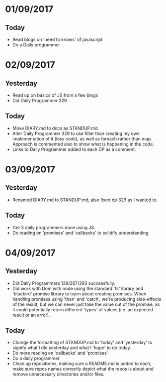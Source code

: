 # 01/09/2017

## Today

* Read blogs on 'need to knows' of javascript
* Do a Daily programmer

# 02/09/2017

## Yesterday

* Read up on basics of JS from a few blogs
* Did Daily Programmer 329

## Today

* Move DIARY.md to docs as STANDUP.md.
* Alter Daily Programmer 329 to use filter than creating my own implementation of it (less code), as well as foreach rather than map. Approach is commented also to show what is happening in the code.
* Links to Daily Programmer added to each DP as a comment.

# 03/09/2017

## Yesterday

* Renamed DIARY.md to STANDUP.md, also fixed dp 329 as I wanted to.

## Today

* Get 3 daily programmers done using JS.
* Do reading on 'promises' and 'callbacks' to solidify understanding.

# 04/09/2017

## Yesterday

* Did Daily Programmers 139/267/293 successfully.
* Did work with Dom with node using the standard 'fs' library and 'bluebird' promise library to learn about creating promises. When handling promises using 'then' and 'catch', we're producing side-effects of the result, but we can never just take the value out of the promise, as it could potentially return different 'types' of values (i.e. an expected result or an error).

## Today

* Change the formatting of STANDUP.md to 'today' and 'yesterday' to signify what I did yesterday and what I 'hope' to do today.
* Do more reading on 'callbacks' and 'promises'
* Do a daily programmer
* Clean up repositories, making sure a README.md is added to each, make sure repos names correctly depict what the repos is about and remove unnecessary directories and/or files.